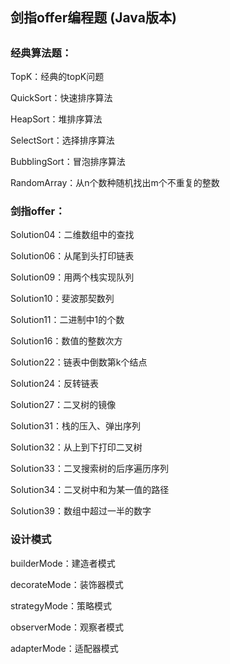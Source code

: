 <h2>剑指offer编程题 (Java版本)<h2>

<h3>经典算法题：</h3>
<p>TopK：经典的topK问题</p>
<p>QuickSort：快速排序算法</p>
<p>HeapSort：堆排序算法</p>
<p>SelectSort：选择排序算法</p>
<p>BubblingSort：冒泡排序算法</p>
<p>RandomArray：从n个数种随机找出m个不重复的整数</p>

<h3>剑指offer：</h3>
<p>Solution04：二维数组中的查找</p>
<p>Solution06：从尾到头打印链表</p>
<p>Solution09：用两个栈实现队列</p>
<p>Solution10：斐波那契数列</p>
<p>Solution11：二进制中1的个数</p>
<p>Solution16：数值的整数次方</p>
<p>Solution22：链表中倒数第k个结点</p>
<p>Solution24：反转链表</p>
<p>Solution27：二叉树的镜像</p>
<p>Solution31：栈的压入、弹出序列</p>
<p>Solution32：从上到下打印二叉树</p>
<p>Solution33：二叉搜索树的后序遍历序列</p>
<p>Solution34：二叉树中和为某一值的路径</p>
<p>Solution39：数组中超过一半的数字</p>

<h3>设计模式</h3>
<p>builderMode：建造者模式</p>
<p>decorateMode：装饰器模式</p>
<p>strategyMode：策略模式</p>
<p>observerMode：观察者模式</p>
<p>adapterMode：适配器模式</p>
